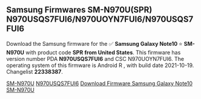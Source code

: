 <h2>Samsung Firmwares SM-N970U(SPR) N970USQS7FUI6/N970UOYN7FUI6/N970USQS7FUI6</h2>
Download the Samsung firmware for the ✅ <strong>Samsung Galaxy Note10 </strong> ⭐ <strong>SM-N970U</strong> with product code <strong>SPR</strong> <strong> from United States</strong>. This firmware has version number PDA <strong>N970USQS7FUI6</strong> and CSC N970UOYN7FUI6. The operating system of this firmware is Android R , with build date 2021-10-19. Changelist <strong>22338387</strong>.


[SM-N970U](https://samfirm.shop/samsung/model/SM-N970U)
[N970USQS7FUI6](https://samfirm.shop/samsung/pda/N970USQS7FUI6)
[Download Firmware Samsung Galaxy Note10 SM-N970U](https://samfirm.shop/samsung/firmware/467023)
